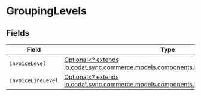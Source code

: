# GroupingLevels


## Fields

| Field                                                                                                                                          | Type                                                                                                                                           | Required                                                                                                                                       | Description                                                                                                                                    |
| ---------------------------------------------------------------------------------------------------------------------------------------------- | ---------------------------------------------------------------------------------------------------------------------------------------------- | ---------------------------------------------------------------------------------------------------------------------------------------------- | ---------------------------------------------------------------------------------------------------------------------------------------------- |
| `invoiceLevel`                                                                                                                                 | [Optional<? extends io.codat.sync.commerce.models.components.InvoiceLevelSelection>](../../models/components/InvoiceLevelSelection.md)         | :heavy_minus_sign:                                                                                                                             | N/A                                                                                                                                            |
| `invoiceLineLevel`                                                                                                                             | [Optional<? extends io.codat.sync.commerce.models.components.InvoiceLineLevelSelection>](../../models/components/InvoiceLineLevelSelection.md) | :heavy_minus_sign:                                                                                                                             | N/A                                                                                                                                            |